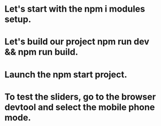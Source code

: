 # Let's start with the npm i modules setup.
# Let's build our project npm run dev && npm run build.
# Launch the npm start project.
# To test the sliders, go to the browser devtool and select the mobile phone mode.
